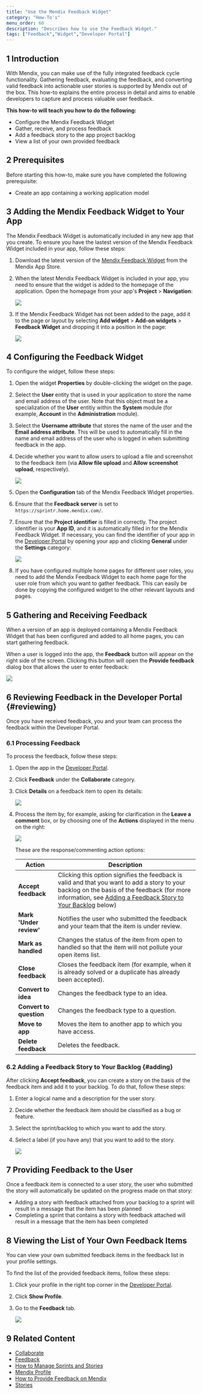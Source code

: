 ```yaml
---
title: "Use the Mendix Feedback Widget"
category: "How-To's"
menu_order: 60
description: "Describes how to use the Feedback Widget."
tags: ["Feedback","Widget","Developer Portal"]
---
```


## 1 Introduction

With Mendix, you can make use of the fully integrated feedback cycle functionality. Gathering feedback, evaluating the feedback, and converting valid feedback into actionable user stories is supported by Mendix out of the box. This how-to explains the entire process in detail and aims to enable developers to capture and process valuable user feedback.

**This how-to will teach you how to do the following:**

* Configure the Mendix Feedback Widget
* Gather, receive, and process feedback
* Add a feedback story to the app project backlog
* View a list of your own provided feedback

## 2 Prerequisites

Before starting this how-to, make sure you have completed the following prerequisite:

* Create an app containing a working application model

## 3 Adding the Mendix Feedback Widget to Your App

The Mendix Feedback Widget is automatically included in any new app that you create. To ensure you have the lastest version of the Mendix Feedback Widget included in your app, follow these steps:

1. Download the latest version of the [Mendix Feedback Widget](https://appstore.home.mendix.com/link/app/199/Mendix/Mendix-Feedback-Widget) from the Mendix App Store.
2. When the latest Mendix Feedback Widget is included in your app, you need to ensure that the widget is added to the homepage of the application. Open the homepage from your app's **Project** > **Navigation**:

    ![](attachments/collaborate/18580455.png)

3. If the Mendix Feedback Widget has not been added to the page, add it to the page or layout by selecting **Add widget** > **Add-on widgets** > **Feedback Widget** and dropping it into a position in the page:

    ![](attachments/collaborate/18580453.png)

## 4 Configuring the Feedback Widget

To configure the widget, follow these steps:

1. Open the widget **Properties** by double-clicking the widget on the page. 
2. Select the **User** entity that is used in your application to store the name and email address of the user. Note that this object must be a specialization of the **User** entitiy within the **System** module (for example, **Account** in the **Administration** module).
3. Select the **Username attribute** that stores the name of the user and the **Email address attribute**. This will be used to automatically fill in the name and email address of the user who is logged in when submitting feedback in the app.
4. Decide whether you want to allow users to upload a file and screenshot to the feedback item (via **Allow file upload** and **Allow screenshot upload**, respectively). 

    ![](attachments/collaborate/18580452.png)

5. Open the **Configuration** tab of the Mendix Feedback Widget properties.
6. Ensure that the **Feedback server** is set to `https://sprintr.home.mendix.com/`.
7. Ensure that the **Project identifier** is filled in correctly. The project identifier is your **App ID**, and it is automatically filled in for the Mendix Feedback Widget. If necessary, you can find the identifier of your app in the [Developer Portal](http://home.mendix.com) by opening your app and clicking **General** under the **Settings** category:

    ![](attachments/collaborate/generalsettings.png)

8. If you have configured multiple home pages for different user roles, you need to add the Mendix Feedback Widget to each home page for the user role from which you want to gather feedback. This can easily be done by copying the configured widget to the other relevant layouts and pages.

## 5 Gathering and Receiving Feedback

When a version of an app is deployed containing a Mendix Feedback Widget that has been configured and added to all home pages, you can start gathering feedback. 

When a user is logged into the app, the **Feedback** button will appear on the right side of the screen. Clicking this button will open the **Provide feedback** dialog box that allows the user to enter feedback:

![](attachments/collaborate/18580450.png)

## 6 Reviewing Feedback in the Developer Portal {#reviewing}

Once you have received feedback, you and your team can process the feedback within the Developer Portal.

### 6.1 Processing Feedback

To process the feedback, follow these steps:

1. Open the app in the [Developer Portal](http://home.mendix.com).
2. Click **Feedback** under the **Collaborate** category.
3.  Click **Details** on a feedback item to open its details:

    ![](attachments/collaborate/feedbacklist.jpg)

4. Process the item by, for example, asking for clarification in the **Leave a comment** box, or by choosing one of the **Actions** displayed in the menu on the right:

    ![](attachments/collaborate/feedbackdetails.jpg)

    These are the response/commenting action options:

    Action | Description
    | --- | --- |
    **Accept feedback** | Clicking this option signifies the feedback is valid and that you want to add a story to your backlog on the basis of the feedback (for more information, see [Adding a Feedback Story to Your Backlog](#adding) below)
    **Mark 'Under review'** | Notifies the user who submitted the feedback and your team that the item is under review.
    **Mark as handled** | Changes the status of the item from open to handled so that the item will not pollute your open items list.
    **Close feedback** | Closes the feedback item (for example, when it is already solved or a duplicate has already been accepted).
    **Convert to idea** | Changes the feedback type to an idea.
    **Convert to question** | Changes the feedback type to a question.
    **Move to app** | Moves the item to another app to which you have access.
    **Delete feedback** | Deletes the feedback.

### 6.2 Adding a Feedback Story to Your Backlog {#adding}

After clicking **Accept feedback**, you can create a story on the basis of the feedback item and add it to your backlog. To do that, follow these steps:

1. Enter a logical name and a description for the user story.
2. Decide whether the feedback item should be classified as a bug or feature.
3. Select the sprint/backlog to which you want to add the story.
4. Select a label (if you have any) that you want to add to the story.

    ![](attachments/collaborate/acceptfeedback.jpg)

## 7 Providing Feedback to the User

Once a feedback item is connected to a user story, the user who submitted the story will automatically be updated on the progress made on that story:

* Adding a story with feedback attached from your backlog to a sprint will result in a message that the item has been planned
* Completing a sprint that contains a story with feedback attached will result in a message that the item has been completed

## 8 Viewing the List of Your Own Feedback Items

You can view your own submitted feedback items in the feedback list in your profile settings.

To find the list of the provided feedback items, follow these steps:

1. Click your profile in the right top corner in the [Developer Portal](http://home.mendix.com).
2. Click **Show Profile**.
3.  Go to the **Feedback** tab.

    ![](attachments/collaborate/feedback-overview.png)

## 9 Related Content

* [Collaborate](/developerportal/collaborate)
* [Feedback](../collaborate/feedback)
* [How to Manage Sprints and Stories](managing-your-application-requirements-with-mendix)
* [Mendix Profile](../general/mendix-profile)
* [How to Provide Feedback on Mendix](feedback-mendix)
* [Stories](../collaborate/stories)
